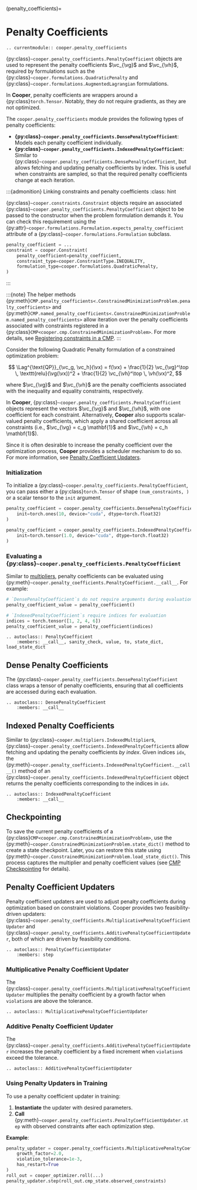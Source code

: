 (penalty_coefficients)=

# Penalty Coefficients

```{eval-rst}
.. currentmodule:: cooper.penalty_coefficients
```

{py:class}`~cooper.penalty_coefficients.PenaltyCoefficient` objects are used to represent the penalty coefficients $\vc_{\vg}$ and $\vc_{\vh}$, required by formulations such as the {py:class}`~cooper.formulations.QuadraticPenalty`
and {py:class}`~cooper.formulations.AugmentedLagrangian` formulations.

In **Cooper**, penalty coefficients are wrappers around a {py:class}`torch.Tensor`. Notably, they do not require gradients, as they are not optimized.

The `cooper.penalty_coefficients` module provides the following types of penalty coefficients:

- **{py:class}`~cooper.penalty_coefficients.DensePenaltyCoefficient`**: Models each penalty coefficient individually.
- **{py:class}`~cooper.penalty_coefficients.IndexedPenaltyCoefficient`**: Similar to {py:class}`~cooper.penalty_coefficients.DensePenaltyCoefficient`, but allows fetching and updating penalty coefficients by index. This is useful when constraints are sampled, so that the required penalty coefficients change at each iteration.

:::{admonition} Linking constraints and penalty coefficients
:class: hint

{py:class}`~cooper.constraints.Constraint` objects require an associated {py:class}`~cooper.penalty_coefficients.PenaltyCoefficient` object to be passed to the constructor when the problem formulation demands it. You can check this requirement using the {py:attr}`~cooper.formulations.Formulation.expects_penalty_coefficient` attribute of a {py:class}`~cooper.formulations.Formulation` subclass.

```python
penalty_coefficient = ...
constraint = cooper.Constraint(
    penalty_coefficient=penalty_coefficient,
    constraint_type=cooper.ConstraintType.INEQUALITY,
    formulation_type=cooper.formulations.QuadraticPenalty,
)
```
:::

:::{note}
The helper methods {py:meth}`CMP.penalty_coefficients<.ConstrainedMinimizationProblem.penalty_coefficients>` and {py:meth}`CMP.named_penalty_coefficients<.ConstrainedMinimizationProblem.named_penalty_coefficients>` allow iteration over the penalty coefficients associated with constraints registered in a {py:class}`CMP<cooper.cmp.ConstrainedMinimizationProblem>`.
For more details, see [Registering constraints in a CMP](#registering-constraints).
:::

Consider the following Quadratic Penalty formulation of a constrained optimization problem:

$$
\Lag^{\text{QP}}_{\vc_g, \vc_h}(\vx) = f(\vx) + \frac{1}{2} \vc_{\vg}^\top \, \texttt{relu}(\vg(\vx))^2 + \frac{1}{2} \vc_{\vh}^\top \, \vh(\vx)^2,
$$

where $\vc_{\vg}$ and $\vc_{\vh}$ are the penalty coefficients associated with the inequality and equality constraints, respectively.

In **Cooper**, {py:class}`~cooper.penalty_coefficients.PenaltyCoefficient` objects represent the vectors $\vc_{\vg}$ and $\vc_{\vh}$, with one coefficient for each constraint. Alternatively, **Cooper** also supports scalar-valued penalty coefficients, which apply a shared coefficient across all constraints (i.e., $\vc_{\vg} = c_g \mathbf{1}$ and $\vc_{\vh} = c_h \mathbf{1}$).

Since it is often desirable to increase the penalty coefficient over the optimization process, **Cooper** provides a scheduler mechanism to do so. For more information, see [Penalty Coefficient Updaters](#penalty-coefficient-updaters).

### Initialization

To initialize a {py:class}`~cooper.penalty_coefficients.PenaltyCoefficient`, you can pass either a {py:class}`torch.Tensor` of shape `(num_constraints, )` or a scalar tensor to the `init` argument.

```python
penalty_coefficient = cooper.penalty_coefficients.DensePenaltyCoefficient(
    init=torch.ones(10, device="cuda", dtype=torch.float32)
)

penalty_coefficient = cooper.penalty_coefficients.IndexedPenaltyCoefficient(
    init=torch.tensor(1.0, device="cuda", dtype=torch.float32)
)
```

### Evaluating a {py:class}`~cooper.penalty_coefficients.PenaltyCoefficient`

Similar to [multipliers](#multipliers), penalty coefficients can be evaluated using {py:meth}`~cooper.penalty_coefficients.PenaltyCoefficient.__call__`. For example:

```python
# `DensePenaltyCoefficient`s do not require arguments during evaluation
penalty_coefficient_value = penalty_coefficient()

# `IndexedPenaltyCoefficient`s require indices for evaluation
indices = torch.tensor([1, 2, 4, 6])
penalty_coefficient_value = penalty_coefficient(indices)
```

```{eval-rst}
.. autoclass:: PenaltyCoefficient
    :members: __call__, sanity_check, value, to, state_dict, load_state_dict
```

## Dense Penalty Coefficients

The {py:class}`~cooper.penalty_coefficients.DensePenaltyCoefficient` class wraps  a tensor of penalty coefficients, ensuring that all coefficients are accessed during each evaluation.

```{eval-rst}
.. autoclass:: DensePenaltyCoefficient
    :members: __call__
```

## Indexed Penalty Coefficients

Similar to {py:class}`~cooper.multipliers.IndexedMultiplier`s, {py:class}`~cooper.penalty_coefficients.IndexedPenaltyCoefficient`s allow fetching and updating the penalty coefficients *by index*. Given indices `idx`, the {py:meth}`~cooper.penalty_coefficients.IndexedPenaltyCoefficient.__call__()` method of an {py:class}`~cooper.penalty_coefficients.IndexedPenaltyCoefficient` object returns the penalty coefficients corresponding to the
indices in `idx`.

```{eval-rst}
.. autoclass:: IndexedPenaltyCoefficient
    :members: __call__
```

## Checkpointing

To save the current penalty coefficients of a {py:class}`CMP<cooper.cmp.ConstrainedMinimizationProblem>`, use the {py:meth}`~cooper.ConstrainedMinimizationProblem.state_dict()` method to create a state checkpoint. Later, you can restore this state using {py:meth}`~cooper.ConstrainedMinimizationProblem.load_state_dict()`. This process captures the multiplier and penalty coefficient values (see [CMP Checkpointing](#cmp-checkpointing) for details).

## Penalty Coefficient Updaters

Penalty coefficient updaters are used to adjust penalty coefficients during optimization based on constraint violations.
Cooper provides two feasibility-driven updaters: {py:class}`~cooper.penalty_coefficients.MultiplicativePenaltyCoefficientUpdater`
and {py:class}`~cooper.penalty_coefficients.AdditivePenaltyCoefficientUpdater`, both of which are driven by feasibility conditions.

```{eval-rst}
.. autoclass:: PenaltyCoefficientUpdater
    :members: step
```

### Multiplicative Penalty Coefficient Updater

The {py:class}`~cooper.penalty_coefficients.MultiplicativePenaltyCoefficientUpdater` multiplies the penalty coefficient
by a growth factor when `violation`s are above the tolerance.

```{eval-rst}
.. autoclass:: MultiplicativePenaltyCoefficientUpdater
```

### Additive Penalty Coefficient Updater

The {py:class}`~cooper.penalty_coefficients.AdditivePenaltyCoefficientUpdater` increases the penalty coefficient by a
fixed increment when `violation`s exceed the tolerance.

```{eval-rst}
.. autoclass:: AdditivePenaltyCoefficientUpdater
```

### Using Penalty Updaters in Training

To use a penalty coefficient updater in training:

1. **Instantiate** the updater with desired parameters.
2. **Call** {py:meth}`~cooper.penalty_coefficients.PenaltyCoefficientUpdater.step` with observed constraints after each optimization step.

**Example**:

```python
penalty_updater = cooper.penalty_coefficients.MultiplicativePenaltyCoefficientUpdater(
    growth_factor=2.0,
    violation_tolerance=1e-3,
    has_restart=True
)
roll_out = cooper_optimizer.roll(...)
penalty_updater.step(roll_out.cmp_state.observed_constraints)
```
